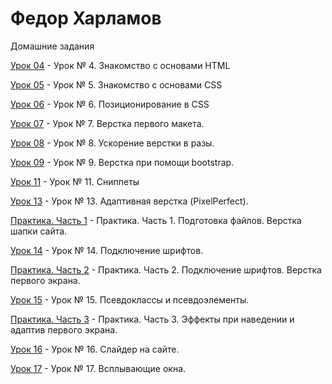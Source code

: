 

# Федор Харламов
Домашние задания

[Урок 04](https://fedeer.github.io/lesson_04/) - Урок № 4. Знакомство с основами HTML

[Урок 05](https://fedeer.github.io/lesson_05/) - Урок № 5. Знакомство с основами CSS

[Урок 06](https://fedeer.github.io/lesson_06/) - Урок № 6. Позиционирование в CSS 

[Урок 07](https://fedeer.github.io/lesson_07/) - Урок № 7. Верстка первого макета.

[Урок 08](https://fedeer.github.io/lesson_08/) - Урок № 8. Ускорение верстки в разы.

[Урок 09](https://fedeer.github.io/lesson_09/) - Урок № 9. Верстка при помощи bootstrap.

[Урок 11](https://fedeer.github.io/lesson_11/) - Урок № 11. Сниппеты

[Урок 13](https://fedeer.github.io/lesson_13/) - Урок № 13. Адаптивная верстка (PixelPerfect). 

[Практика. Часть 1](https://fedeer.github.io/practice_1/) - Практика. Часть 1. Подготовка файлов. Верстка шапки сайта. 

[Урок 14](https://fedeer.github.io/lesson_14/) - Урок № 14. Подключение шрифтов. 

[Практика. Часть 2](https://fedeer.github.io/practice_2/) - Практика. Часть 2. Подключение шрифтов. Верстка первого экрана. 

[Урок 15](https://fedeer.github.io/lesson_15/) - Урок № 15.  Псевдоклассы и псевдоэлементы. 

[Практика. Часть 3](https://fedeer.github.io/practice_3/) - Практика. Часть 3. Эффекты при наведении и адаптив первого экрана. 

[Урок 16](https://fedeer.github.io/lesson_16_4/) - Урок № 16. Слайдер на сайте. 

[Урок 17](https://fedeer.github.io/lesson_17/) - Урок № 17. Всплывающие окна.
